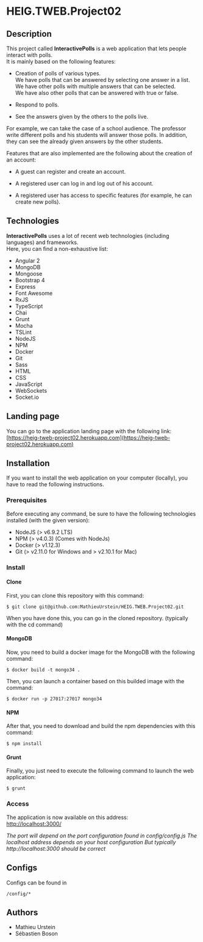 # HEIG.TWEB.Project02

## Description
This project called **InteractivePolls** is a web application that lets people interact with polls.  
It is mainly based on the following features:

- Creation of polls of various types.  
  We have polls that can be answered by selecting one answer in a list.  
  We have other polls with multiple answers that can be selected.  
  We have also other polls that can be answered with true or false.

- Respond to polls.

- See the answers given by the others to the polls live.

For example, we can take the case of a school audience. The professor write different polls and his students will answer those polls.
In addition, they can see the already given answers by the other students.

Features that are also implemented are the following about the creation of an account:

- A guest can register and create an account.

- A registered user can log in and log out of his account.

- A registered user has access to specific features (for example, he can create new polls).

## Technologies
**InteractivePolls** uses a lot of recent web technologies (including languages) and frameworks.  
Here, you can find a non-exhaustive list:

- Angular 2
- MongoDB
- Mongoose
- Bootstrap 4
- Express
- Font Awesome
- RxJS
- TypeScript
- Chai
- Grunt
- Mocha
- TSLint
- NodeJS
- NPM
- Docker
- Git
- Sass
- HTML
- CSS
- JavaScript
- WebSockets
- Socket.io

## Landing page
You can go to the application landing page with the following link:  
[https://heig-tweb-project02.herokuapp.com](https://heig-tweb-project02.herokuapp.com)

## Installation
If you want to install the web application on your computer (locally), you have to read the following instructions.

### Prerequisites 
Before executing any command, be sure to have the following technologies installed (with the given version):

- NodeJS (> v6.9.2 LTS) 
- NPM (> v4.0.3) (Comes with NodeJs)
- Docker (> v1.12.3)
- Git (> v2.11.0 for Windows and > v2.10.1 for Mac)

### Install

#### Clone
First, you can clone this repository with this command:

    $ git clone git@github.com:MathieuUrstein/HEIG.TWEB.Project02.git

When you have done this, you can go in the cloned repository. (typically with the cd command)

#### MongoDB
Now, you need to build a docker image for the MongoDB with the following command:

    $ docker build -t mongo34 .
    
Then, you can launch a container based on this builded image with the command:

    $ docker run -p 27017:27017 mongo34

#### NPM
After that, you need to download and build the npm dependencies with this command:

    $ npm install

#### Grunt
Finally, you just need to execute the following command to launch the web application:

    $ grunt
    
### Access
The application is now available on this address:  
[http://localhost:3000/](http://localhost:3000/)

*The port will depend on the port configuration found in config/config.js*
*The localhost address depends on your host configuration*
*But typically http://localhost:3000 should be correct*

## Configs
Configs can be found in

    /config/*



## Authors
- Mathieu Urstein
- Sébastien Boson
